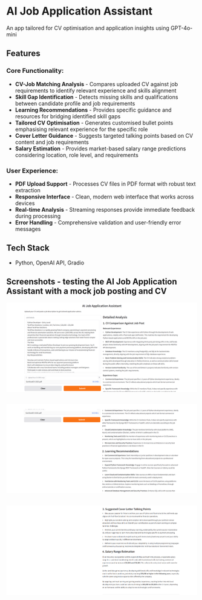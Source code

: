 # AI Job Application Assistant

An app tailored for CV optimisation and application insights using GPT-4o-mini


## Features

### Core Functionality:
- **CV-Job Matching Analysis** - Compares uploaded CV against job requirements to identify relevant experience and skills alignment
- **Skill Gap Identification** - Detects missing skills and qualifications between candidate profile and job requirements
- **Learning Recommendations** - Provides specific guidance and resources for bridging identified skill gaps
- **Tailored CV Optimisation** - Generates customised bullet points emphasising relevant experience for the specific role
- **Cover Letter Guidance** - Suggests targeted talking points based on CV content and job requirements
- **Salary Estimation** - Provides market-based salary range predictions considering location, role level, and requirements

### User Experience:
- **PDF Upload Support** - Processes CV files in PDF format with robust text extraction
- **Responsive Interface** - Clean, modern web interface that works across devices
- **Real-time Analysis** - Streaming responses provide immediate feedback during processing
- **Error Handling** - Comprehensive validation and user-friendly error messages


## Tech Stack
- Python, OpenAI API, Gradio



## Screenshots - testing the AI Job Application Assistant with a mock job posting and CV
![Header Screenshot](./screenshots/jobassist1.png)
##
![Additional_Content Screenshot](./screenshots/jobassist2.png)
##
![Additional_Content Screenshot](./screenshots/jobassist3.png)


